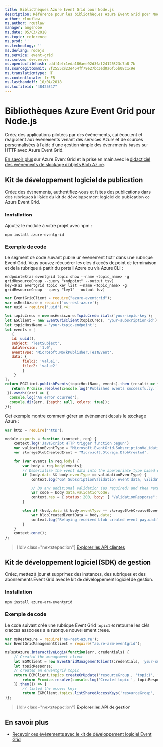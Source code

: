 ```yaml
---
title: Bibliothèques Azure Event Grid pour Node.js
description: Référence pour les bibliothèques Azure Event Grid pour Node.js
author: rloutlaw
ms.author: routlaw
manager: angerobe
ms.date: 05/03/2018
ms.topic: reference
ms.prod: ''
ms.technology: ''
ms.devlang: nodejs
ms.service: event-grid
ms.custom: devcenter
ms.openlocfilehash: bddf4efc1eda186aee92d30af24125823c7a8f7b
ms.sourcegitcommit: 8f2555cd23e454ff79e27bd3ed0a6f65b08c1c9e
ms.translationtype: HT
ms.contentlocale: fr-FR
ms.lasthandoff: 10/04/2018
ms.locfileid: "48425747"
---
```

# <a name="azure-event-grid-libraries-for-nodejs"></a>Bibliothèques Azure Event Grid pour Node.js

Créez des applications pilotées par des événements, qui écoutent et réagissent aux événements venant des services Azure et de sources personnalisées à l’aide d’une gestion simple des événements basés sur HTTP avec Azure Event Grid.

[En savoir plus](/azure/event-grid/overview) sur Azure Event Grid et la prise en main avec le [didacticiel des événements de stockage d’objets Blob Azure](/azure/storage/blobs/storage-blob-event-quickstart). 

## <a name="publish-sdk"></a>Kit de développement logiciel de publication

Créez des événements, authentifiez-vous et faites des publications dans des rubriques à l’aide du kit de développement logiciel de publication de Azure Event Grid.

### <a name="installation"></a>Installation

Ajoutez le module à votre projet avec npm :

```bash
npm install azure-eventgrid
```

### <a name="example-code"></a>Exemple de code

Le segment de code suivant publie un événement fictif dans une rubrique Event Grid. Vous pouvez récupérer les clés d’accès de point de terminaison et de la rubrique à partir du portail Azure ou via Azure CLI :

```azurecli-interactive
endpoint=$(az eventgrid topic show --name <topic_name> -g gridResourceGroup --query "endpoint" --output tsv)
key=$(az eventgrid topic key list --name <topic_name> -g gridResourceGroup --query "key1" --output tsv)
```

```javascript
var EventGridClient = require("azure-eventgrid");
var msRestAzure = require('ms-rest-azure');
var uuid = require('uuid').v4;

let topicCreds = new msRestAzure.TopicCredentials('your-topic-key');
let EGClient = new EventGridClient(topicCreds, 'your-subscription-id');
let topicHostName = 'your-topic-endpoint';
let events = [
   {
   id: uuid(),
   subject: 'TestSubject',
   dataVersion: '1.0',
   eventType: 'Microsoft.MockPublisher.TestEvent',
   data: {
        field1: 'value1',
        filed2: 'value2'
        }
    }
];
return EGClient.publishEvents(topicHostName, events).then((result) => {
   return Promise.resolve(console.log('Published events successfully.'));
 }).catch((err) => {
  console.log('An error ocurred');
  console.dir(err, {depth: null, colors: true});
});
```

Cet exemple montre comment gérer un événement depuis le stockage Azure :

```javascript
var http = require('http');

module.exports = function (context, req) {
    context.log('JavaScript HTTP trigger function begun');
    var validationEventType = "Microsoft.EventGrid.SubscriptionValidationEvent";
    var storageBlobCreatedEvent = "Microsoft.Storage.BlobCreated";

    for (var events in req.body) {
        var body = req.body[events];
        // Deserialize the event data into the appropriate type based on event type  
        if (body.data && body.eventType == validationEventType) {
            context.log("Got SubscriptionValidation event data, validation code: " + body.data.validationCode + " topic: " + body.topic);

            // Do any additional validation (as required) and then return back the below response
            var code = body.data.validationCode;
            context.res = { status: 200, body: { "ValidationResponse": code } };
        }

        else if (body.data && body.eventType == storageBlobCreatedEvent) {
            var blobCreatedEventData = body.data;
            context.log("Relaying received blob created event payload:" + JSON.stringify(blobCreatedEventData));
        }
    }
    context.done();
};
```

> [!div class="nextstepaction"]
> [Explorer les API clientes](/javascript/api/overview/azure/eventgrid/client)

## <a name="management-sdk"></a>Kit de développement logiciel (SDK) de gestion

Créez, mettez à jour et supprimez des instances, des rubriques et des abonnements Event Grid avec le kit de développement logiciel de gestion.

### <a name="installation"></a>Installation

```
npm install azure-arm-eventgrid
```

### <a name="example-code"></a>Exemple de code

Le code suivant crée une rubrique Event Grid `topic1` et retourne les clés d’accès associées à la rubrique nouvellement créée.

```javascript
var msRestAzure = require('ms-rest-azure');
var EventGridManagementClient = require("azure-arm-eventgrid");

msRestAzure.interactiveLogin(function(err, credentials) {
    // Created the management client
    let EGMClient = new EventGridManagementClient(credentials, 'your-subscription-id');
    let topicResponse;
    // created an enventgrid topic
    return EGMClient.topics.createOrUpdate('resourceGroup', 'topic1', { location: 'westus' }).then((topicResponse) => {
        return Promise.resolve(console.log('Created topic ', topicResponse));
    }).then(() => {
        // listed the access keys
        return EGMClient.topics.listSharedAccessKeys('resourceGroup', 'topic1')}
)};
```

> [!div class="nextstepaction"]
> [Explorer les API de gestion](/javascript/api/overview/azure/eventgrid/management)

## <a name="learn-more"></a>En savoir plus

- [Recevoir des événements avec le kit de développement logiciel Event Grid](/azure/event-grid/receive-events)
